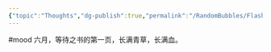 ```yaml
---
{"topic":"Thoughts","dg-publish":true,"permalink":"/RandomBubbles/FlashThoughts/2022-06-07/","dgPassFrontmatter":true,"noteIcon":""}
---
```



#mood 六月，等待之书的第一页，长满青草，长满血。
